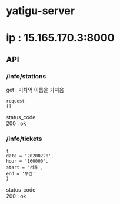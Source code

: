 # yatigu-server
# ip : 15.165.170.3:8000  

## API
### /info/stations
get : 기차역 이름을 가져옴  

```
request
{}
```
status_code  
200 : ok  

### /info/tickets
```
{
date = '20200220',
hour = '160000',
start = '서울',
end = '부산'
}
```
status_code  
200 : ok
